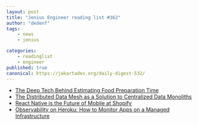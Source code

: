 ```yaml
---
layout: post
title: "Jenius Engineer reading list #362"
author: "dedenf"
tags:
    - news
    - jenius

categories:
    - readinglist
    - engineer
published: true
canonical: https://jakartadev.org/daily-digest-532/
---
```


- [The Deep Tech Behind Estimating Food Preparation Time](https://engineering.zomato.com/blog/food-preparation-time)
- [The Distributed Data Mesh as a Solution to Centralized Data Monoliths](https://www.infoq.com/news/2020/01/distributed-data-mesh/)
- [React Native is the Future of Mobile at Shopify](https://engineering.shopify.com/blogs/engineering/react-native-future-mobile-shopify)
- [Observability on Heroku: How to Monitor Apps on a Managed Infrastructure](https://hackernoon.com/observability-on-heroku-how-to-monitor-apps-on-a-managed-infrastructure-7x3o331b?source=rss)
